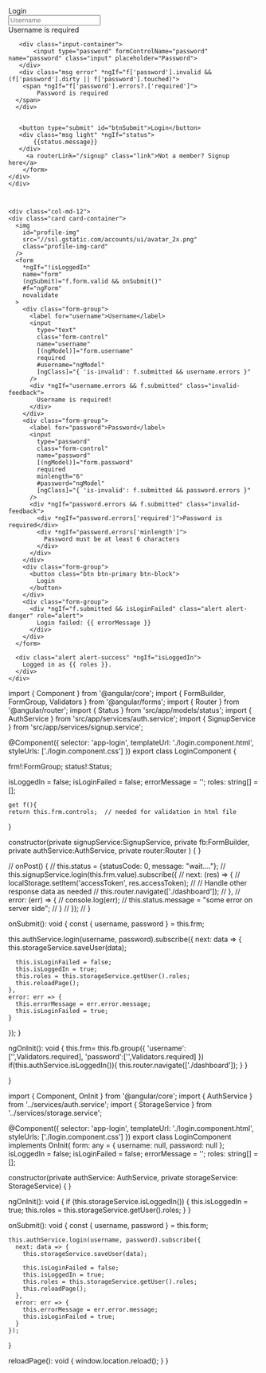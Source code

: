 <div class="form-container">
    <div class="form login">
        <form [formGroup]="frm" (ngSubmit)="ngOnInit()">
        <div class="title">
           Login
        </div>
        <div class="input-container"> 
           <input type="text" formControlName="username" name="username" class="input" placeholder="Username">
       </div>
       <div class="msg error" *ngIf="f['username'].invalid && (f['username'].dirty || f['username'].touched)">
        <span *ngIf="f['username'].errors?.['required']">
            Username is required  
      </span>
     </div>
    
       <div class="input-container"> 
           <input type="password" formControlName="password" name="password" class="input" placeholder="Password">
       </div>
       <div class="msg error" *ngIf="f['password'].invalid && (f['password'].dirty || f['password'].touched)">
        <span *ngIf="f['password'].errors?.['required']">
            Password is required  
      </span>
      </div>
    
       
       <button type="submit" id="btnSubmit">Login</button>
       <div class="msg light" *ngIf="status">
           {{status.message}}
       </div>
         <a routerLink="/signup" class="link">Not a member? Signup here</a>
        </form>
    </div>
    </div>



    <div class="col-md-12">
    <div class="card card-container">
      <img
        id="profile-img"
        src="//ssl.gstatic.com/accounts/ui/avatar_2x.png"
        class="profile-img-card"
      />
      <form
        *ngIf="!isLoggedIn"
        name="form"
        (ngSubmit)="f.form.valid && onSubmit()"
        #f="ngForm"
        novalidate
      >
        <div class="form-group">
          <label for="username">Username</label>
          <input
            type="text"
            class="form-control"
            name="username"
            [(ngModel)]="form.username"
            required
            #username="ngModel"
            [ngClass]="{ 'is-invalid': f.submitted && username.errors }"
          />
          <div *ngIf="username.errors && f.submitted" class="invalid-feedback">
            Username is required!
          </div>
        </div>
        <div class="form-group">
          <label for="password">Password</label>
          <input
            type="password"
            class="form-control"
            name="password"
            [(ngModel)]="form.password"
            required
            minlength="6"
            #password="ngModel"
            [ngClass]="{ 'is-invalid': f.submitted && password.errors }"
          />
          <div *ngIf="password.errors && f.submitted" class="invalid-feedback">
            <div *ngIf="password.errors['required']">Password is required</div>
            <div *ngIf="password.errors['minlength']">
              Password must be at least 6 characters
            </div>
          </div>
        </div>
        <div class="form-group">
          <button class="btn btn-primary btn-block">
            Login
          </button>
        </div>
        <div class="form-group">
          <div *ngIf="f.submitted && isLoginFailed" class="alert alert-danger" role="alert">
            Login failed: {{ errorMessage }}
          </div>
        </div>
      </form>
  
      <div class="alert alert-success" *ngIf="isLoggedIn">
        Logged in as {{ roles }}.
      </div>
    </div>
  </div>





  import { Component } from '@angular/core';
import { FormBuilder, FormGroup, Validators } from '@angular/forms';
import { Router } from '@angular/router';
import { Status } from 'src/app/models/status';
import { AuthService } from 'src/app/services/auth.service';
import { SignupService } from 'src/app/services/signup.service';

@Component({
  selector: 'app-login',
  templateUrl: './login.component.html',
  styleUrls: ['./login.component.css']
})
export class LoginComponent {

  frm!:FormGroup;
  status!:Status;

  isLoggedIn = false;
  isLoginFailed = false;
  errorMessage = '';
  roles: string[] = [];
  
    get f(){
    return this.frm.controls;  // needed for validation in html file 
  }



  constructor(private signupService:SignupService, private fb:FormBuilder,
    private authService:AuthService, private router:Router
    ) { }


// onPost() {
//   this.status = {statusCode: 0, message: "wait...."};
//   this.signupService.login(this.frm.value).subscribe({
//     next: (res) => {
//       localStorage.setItem('accessToken', res.accessToken);
//       // Handle other response data as needed
//       this.router.navigate(['./dashboard']);
//     },
//     error: (err) => {
//       console.log(err);
//       this.status.message = "some error on server side";
//     }
//   });
// }

onSubmit(): void {
  const { username, password } = this.frm;

  this.authService.login(username, password).subscribe({
    next: data => {
      this.storageService.saveUser(data);

      this.isLoginFailed = false;
      this.isLoggedIn = true;
      this.roles = this.storageService.getUser().roles;
      this.reloadPage();
    },
    error: err => {
      this.errorMessage = err.error.message;
      this.isLoginFailed = true;
    }
  });
}
     
 
  

  ngOnInit(): void {
    this.frm= this.fb.group({
      'username':['',Validators.required],
      'password':['',Validators.required]
    })
    if(this.authService.isLoggedIn()){
      this.router.navigate(['./dashboard']);
    }
  }

}




import { Component, OnInit } from '@angular/core';
import { AuthService } from '../services/auth.service';
import { StorageService } from '../services/storage.service';

@Component({
  selector: 'app-login',
  templateUrl: './login.component.html',
  styleUrls: ['./login.component.css']
})
export class LoginComponent implements OnInit{
  form: any = {
    username: null,
    password: null
  };
  isLoggedIn = false;
  isLoginFailed = false;
  errorMessage = '';
  roles: string[] = [];

  constructor(private authService: AuthService, private storageService: StorageService) { }

  ngOnInit(): void {
    if (this.storageService.isLoggedIn()) {
      this.isLoggedIn = true;
      this.roles = this.storageService.getUser().roles;
    }
  }

  onSubmit(): void {
    const { username, password } = this.form;

    this.authService.login(username, password).subscribe({
      next: data => {
        this.storageService.saveUser(data);

        this.isLoginFailed = false;
        this.isLoggedIn = true;
        this.roles = this.storageService.getUser().roles;
        this.reloadPage();
      },
      error: err => {
        this.errorMessage = err.error.message;
        this.isLoginFailed = true;
      }
    });
  }

  reloadPage(): void {
    window.location.reload();
  }
}
